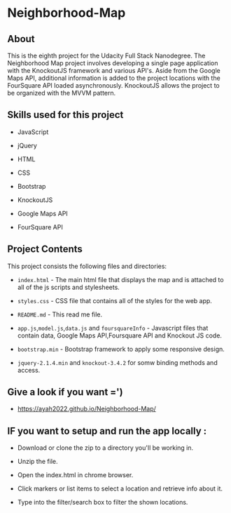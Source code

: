 # Neighborhood-Map

## About


This is the eighth project for the Udacity Full Stack Nanodegree.
The Neighborhood Map project involves developing a single page
application with the KnockoutJS framework and various API's. 
Aside from the Google Maps API, additional information is added
to the project locations with the FourSquare API loaded asynchronously.
KnockoutJS allows the project to be organized with the MVVM pattern.




## Skills used for this project

- JavaScript

- jQuery

- HTML

- CSS

- Bootstrap

- KnockoutJS

- Google Maps API

- FourSquare API


## Project Contents

This project consists the following files and directories:


* `index.html` - The main html file that displays the map and is attached to all of the js scripts and stylesheets.

* `styles.css` - CSS file that contains all of the styles for the web app.

* `README.md` - This read me file.

* `app.js`,`model.js`,`data.js` and `foursquareInfo` - Javascript files that contain data, Google Maps API,Foursquare API and Knockout JS code.
* `bootstrap.min` - Bootstrap framework to apply some responsive design.
* `jquery-2.1.4.min` and `knockout-3.4.2` for somw binding methods and access.

## Give a look if you want =')
- https://ayah2022.github.io/Neighborhood-Map/

## IF you want to setup and run the app locally :
- Download or clone the zip to a directory you'll be working in.

- Unzip the file.

- Open the index.html in chrome browser.

- Click markers or list items to select a location and retrieve info about it.

- Type into the filter/search box to filter the shown locations.
